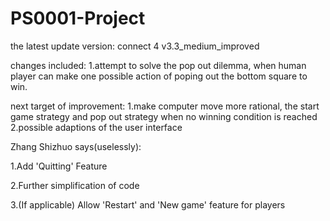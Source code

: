 # PS0001-Project

the latest update version: connect 4 v3.3_medium_improved

changes included: 
1.attempt to solve the pop out dilemma, when human player can make one possible action of poping out the bottom square to win.

next target of improvement:
1.make computer move more rational, the start game strategy and pop out strategy when no winning condition is reached
2.possible adaptions of the user interface

Zhang Shizhuo says(uselessly):

1.Add 'Quitting' Feature

2.Further simplification of code

3.(If applicable) Allow 'Restart' and 'New game' feature for players

